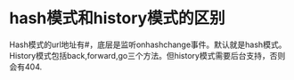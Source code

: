 # hash模式和history模式的区别
Hash模式的url地址有#，底层是监听onhashchange事件。默认就是hash模式。
History模式包括back,forward,go三个方法。但history模式需要后台支持，否则会有404.
